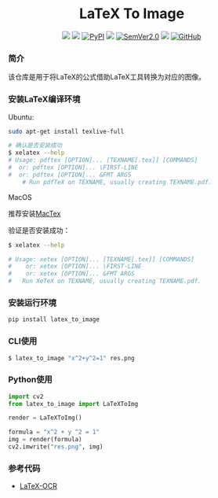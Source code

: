 <div align="center">
  <div align="center">
    <h1><b> LaTeX To Image</b></h1>
  </div>
  <a href=""><img src="https://img.shields.io/badge/Python->=3.6,<3.12-aff.svg"></a>
  <a href=""><img src="https://img.shields.io/badge/OS-Linux%2C%20Mac%2C%20Win-pink.svg"></a>
  <a href="https://pypi.org/project/latex-to-image/"><img alt="PyPI" src="https://img.shields.io/pypi/v/latex-to-image"></a>
  <a href="https://pepy.tech/project/latex-to-image"><img src="https://static.pepy.tech/personalized-badge/latex-to-image?period=total&units=abbreviation&left_color=grey&right_color=blue&left_text=Downloads"></a>
  <a href="https://semver.org/"><img alt="SemVer2.0" src="https://img.shields.io/badge/SemVer-2.0-brightgreen"></a>
  <a href="https://github.com/psf/black"><img src="https://img.shields.io/badge/code%20style-black-000000.svg"></a>
  <a href="https://github.com/SWHL/latex_to_image/blob/3aa9c53d43281e1527271da023440b8fa95a8dbf/LICENSE"><img alt="GitHub" src="https://img.shields.io/badge/license-MIT-blue"></a>

</div>

### 简介
该仓库是用于将LaTeX的公式借助LaTeX工具转换为对应的图像。


### 安装LaTeX编译环境
Ubuntu:
```bash
sudo apt-get install texlive-full

# 确认是否安装成功
$ xelatex --help
# Usage: pdftex [OPTION]... [TEXNAME[.tex]] [COMMANDS]
#  or: pdftex [OPTION]... \FIRST-LINE
#  or: pdftex [OPTION]... &FMT ARGS
    # Run pdfTeX on TEXNAME, usually creating TEXNAME.pdf.
```

MacOS

推荐安装[MacTex](https://tug.org/mactex/mactex-download.html)

验证是否安装成功：
```bash
$ xelatex --help

# Usage: xetex [OPTION]... [TEXNAME[.tex]] [COMMANDS]
#    or: xetex [OPTION]... \FIRST-LINE
#    or: xetex [OPTION]... &FMT ARGS
#   Run XeTeX on TEXNAME, usually creating TEXNAME.pdf.
```

### 安装运行环境
```bash
pip install latex_to_image
```

### CLI使用
```bash
$ latex_to_image "x^2+y^2=1" res.png
```

### Python使用
```python
import cv2
from latex_to_image import LaTeXToImg

render = LaTeXToImg()

formula = "x^2 + y ^2 = 1"
img = render(formula)
cv2.imwrite("res.png", img)
```


### 参考代码
- [LaTeX-OCR](https://github.com/lukas-blecher/LaTeX-OCR/blob/main/pix2tex/dataset/latex2png.py)
